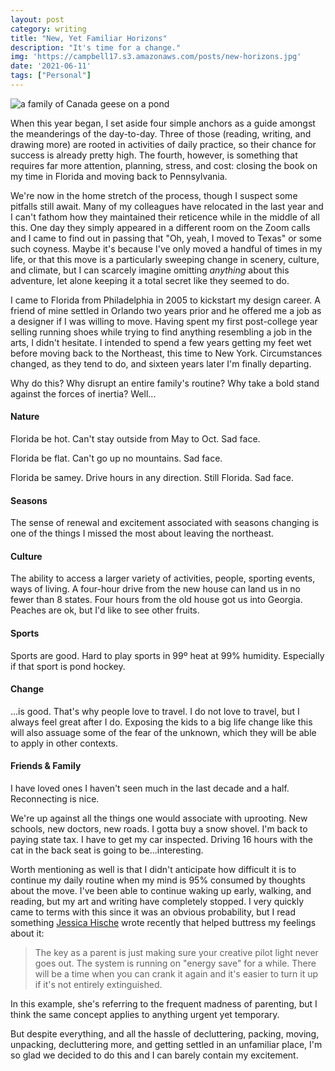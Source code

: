 ```yaml
---
layout: post
category: writing
title: "New, Yet Familiar Horizons"
description: "It's time for a change."
img: 'https://campbell17.s3.amazonaws.com/posts/new-horizons.jpg'
date: '2021-06-11'
tags: ["Personal"]
---
```


![a family of Canada geese on a pond](https://campbell17.s3.amazonaws.com/posts/new-horizons.jpg)

When this year began, I set aside four simple anchors as a guide amongst the meanderings of the day-to-day. Three of those (reading, writing, and drawing more) are rooted in activities of daily practice, so their chance for success is already pretty high. The fourth, however, is something that requires far more attention, planning, stress, and cost: closing the book on my time in Florida and moving back to Pennsylvania.

We're now in the home stretch of the process, though I suspect some pitfalls still await. Many of my colleagues have relocated in the last year and I can't fathom how they maintained their reticence while in the middle of all this. One day they simply appeared in a different room on the Zoom calls and I came to find out in passing that "Oh, yeah, I moved to Texas" or some such coyness. Maybe it's because I've only moved a handful of times in my life, or that this move is a particularly sweeping change in scenery, culture, and climate, but I can scarcely imagine omitting _anything_ about this adventure, let alone keeping it a total secret like they seemed to do.

I came to Florida from Philadelphia in 2005 to kickstart my design career. A friend of mine settled in Orlando two years prior and he offered me a job as a designer if I was willing to move. Having spent my first post-college year selling running shoes while trying to find anything resembling a job in the arts, I didn't hesitate. I intended to spend a few years getting my feet wet before moving back to the Northeast, this time to New York. Circumstances changed, as they tend to do, and sixteen years later I'm finally departing.

Why do this? Why disrupt an entire family's routine? Why take a bold stand against the forces of inertia? Well...

#### Nature

Florida be hot. Can't stay outside from May to Oct. Sad face.

Florida be flat. Can't go up no mountains. Sad face.

Florida be samey. Drive hours in any direction. Still Florida. Sad face.

#### Seasons

The sense of renewal and excitement associated with seasons changing is one of the things I missed the most about leaving the northeast.

#### Culture

The ability to access a larger variety of activities, people, sporting events, ways of living. A four-hour drive from the new house can land us in no fewer than 8 states. Four hours from the old house got us into Georgia. Peaches are ok, but I'd like to see other fruits.

#### Sports

Sports are good. Hard to play sports in 99º heat at 99% humidity. Especially if that sport is pond hockey.

#### Change

...is good. That's why people love to travel. I do not love to travel, but I always feel great after I do. Exposing the kids to a big life change like this will also assuage some of the fear of the unknown, which they will be able to apply in other contexts.

#### Friends & Family

I have loved ones I haven't seen much in the last decade and a half. Reconnecting is nice.

We're up against all the things one would associate with uprooting. New schools, new doctors, new roads. I gotta buy a snow shovel. I'm back to paying state tax. I have to get my car inspected. Driving 16 hours with the cat in the back seat is going to be...interesting. 

Worth mentioning as well is that I didn't anticipate how difficult it is to continue my daily routine when my mind is 95% consumed by thoughts about the move. I've been able to continue waking up early, walking, and reading, but my art and writing have completely stopped. I very quickly came to terms with this since it was an obvious probability, but I read something [Jessica Hische](https://twitter.com/jessicahische) wrote recently that helped buttress my feelings about it:

> The key as a parent is just making sure your creative pilot light never goes out. The system is running on "energy save" for a while. There will be a time when you can crank it again and it's easier to turn it up if it's not entirely extinguished.

In this example, she's referring to the frequent madness of parenting, but I think the same concept applies to anything urgent yet temporary.

But despite everything, and all the hassle of decluttering, packing, moving, unpacking, decluttering more, and getting settled in an unfamiliar place, I'm so glad we decided to do this and I can barely contain my excitement.
